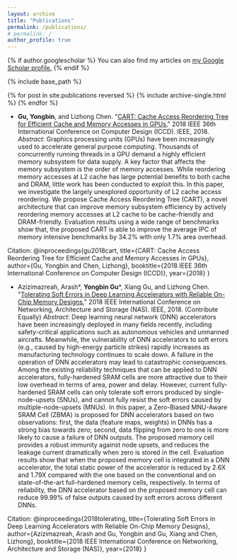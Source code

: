 ```yaml
---
layout: archive
title: "Publications"
permalink: /publications/
# permalink: /
author_profile: true
---
```


{% if author.googlescholar %}
  You can also find my articles on <u><a href="{{author.googlescholar}}">my Google Scholar profile</a>.</u>
{% endif %}

{% include base_path %}

{% for post in site.publications reversed %}
  {% include archive-single.html %}
{% endfor %}

* __Gu, Yongbin__, and Lizhong Chen. "[CART: Cache Access Reordering Tree for Efficient Cache and Memory Accesses in GPUs.](https://gyb1325.github.io//files/2018_ICCD_CART.pdf)" 2018 IEEE 36th International Conference on Computer Design (ICCD). IEEE, 2018.
*Abstract*: Graphics processing units (GPUs) have been increasingly used to accelerate general purpose computing. Thousands of concurrently running threads in a GPU demand a highly efficient memory subsystem for data supply. A key factor that affects the memory subsystem is the order of memory accesses. While reordering memory accesses at L2 cache has large potential benefits to both cache and DRAM, little work has been conducted to exploit this. In this paper, we investigate the largely unexplored opportunity of L2 cache access reordering. We propose Cache Access Reordering Tree (CART), a novel architecture that can improve memory subsystem efficiency by actively reordering memory accesses at L2 cache to be cache-friendly and DRAM-friendly. Evaluation results using a wide range of benchmarks show that, the proposed CART is able to improve the average IPC of memory intensive benchmarks by 34.2% with only 1.7% area overhead.

Citation:
@inproceedings{gu2018cart,
  title={CART: Cache Access Reordering Tree for Efficient Cache and Memory Accesses in GPUs},
  author={Gu, Yongbin and Chen, Lizhong},
  booktitle={2018 IEEE 36th International Conference on Computer Design (ICCD)},
  year={2018}
}

* Azizimazreah, Arash*, __Yongbin Gu__*, Xiang Gu, and Lizhong Chen. "[Tolerating Soft Errors in Deep Learning Accelerators with Reliable On-Chip Memory Designs.](https://gyb1325.github.io//files/2018_NAS_Reliable_Accelerators.pdf)" 2018 IEEE International Conference on Networking, Architecture and Storage (NAS). IEEE, 2018. (Contribute Equally) 
*Abstract*: Deep learning neural network (DNN) accelerators have been increasingly deployed in many fields recently, including safety-critical applications such as autonomous vehicles and unmanned aircrafts. Meanwhile, the vulnerability of DNN accelerators to soft errors (e.g., caused by high-energy particle strikes) rapidly increases as manufacturing technology continues to scale down. A failure in the operation of DNN accelerators may lead to catastrophic consequences. Among the existing reliability techniques that can be applied to DNN accelerators, fully-hardened SRAM cells are more attractive due to their low overhead in terms of area, power and delay. However, current fully-hardened SRAM cells can only tolerate soft errors produced by single-node-upsets (SNUs), and cannot fully resist the soft errors caused by multiple-node-upsets (MNUs). In this paper, a Zero-Biased MNU-Aware SRAM Cell (ZBMA) is proposed for DNN accelerators based on two observations: first, the data (feature maps, weights) in DNNs has a strong bias towards zero; second, data flipping from zero to one is more likely to cause a failure of DNN outputs. The proposed memory cell provides a robust immunity against node upsets, and reduces the leakage current dramatically when zero is stored in the cell. Evaluation results show that when the proposed memory cell is integrated in a DNN accelerator, the total static power of the accelerator is reduced by 2.6X and 1.79X compared with the one based on the conventional and on state-of-the-art full-hardened memory cells, respectively. In terms of reliability, the DNN accelerator based on the proposed memory cell can reduce 99.99% of false outputs caused by soft errors across different DNNs.

Citation:
@inproceedings{2018tolerating,
  title={Tolerating Soft Errors in Deep Learning Accelerators with Reliable On-Chip Memory Designs},
  author={Azizimazreah, Arash and Gu, Yongbin and Gu, Xiang and Chen, Lizhong},
  booktitle={2018 IEEE International Conference on Networking, Architecture and Storage (NAS)},
  year={2018}
}